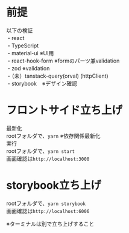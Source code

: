 # 前提
以下の検証  
・react  
・TypeScript  
・material-ui ※UI用  
・react-hook-form ※formのパーツ兼validation  
・zod ※validation  
・（未）tanstack-query(orval) (httpClient)  
・storybook　※デザイン確認

# フロントサイド立ち上げ
最新化  
rootフォルダで、`yarn` ※依存関係最新化    
実行  
rootフォルダで、`yarn start`  
画面確認は`http://localhost:3000`  

# storybook立ち上げ
rootフォルダで、`yarn storybook`  
画面確認は`http://localhost:6006`  

※ターミナルは別で立ち上げすること  
